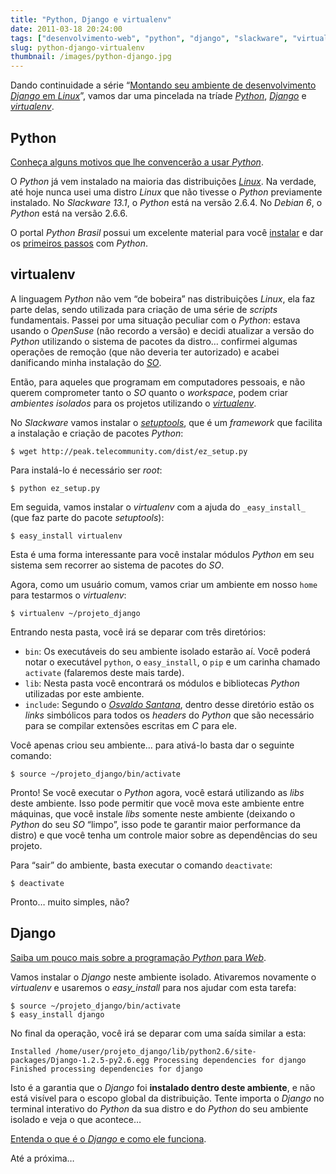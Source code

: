 ```yaml
---
title: "Python, Django e virtualenv"
date: 2011-03-18 20:24:00
tags: ["desenvolvimento-web", "python", "django", "slackware", "virtualenv"]
slug: python-django-virtualenv
thumbnail: /images/python-django.jpg
---
```


Dando continuidade a série “[Montando seu ambiente de desenvolvimento
*Django* em *Linux*][]”, vamos dar uma pincelada na tríade [*Python*][],
[*Django*][] e [*virtualenv*][].

## Python

[Conheça alguns motivos que lhe convencerão a usar *Python*][].

O _Python_ já vem instalado na maioria das distribuições [*Linux*][]. Na
verdade, até hoje nunca usei uma distro _Linux_ que não tivesse o
_Python_ previamente instalado. No _Slackware 13.1_, o _Python_ está na
versão 2.6.4. No _Debian 6_, o _Python_ está na versão 2.6.6.

O portal _Python Brasil_ possui um excelente material para você
[instalar][] e dar os [primeiros passos][] com _Python_.

## virtualenv

A linguagem _Python_ não vem “de bobeira” nas distribuições _Linux_, ela
faz parte delas, sendo utilizada para criação de uma série de _scripts_
fundamentais. Passei por uma situação peculiar com o _Python_: estava
usando o _OpenSuse_ (não recordo a versão) e decidi atualizar a versão
do _Python_ utilizando o sistema de pacotes da distro… confirmei algumas
operações de remoção (que não deveria ter autorizado) e acabei
danificando minha instalação do [*SO*][].

Então, para aqueles que programam em computadores pessoais, e não querem
comprometer tanto o _SO_ quanto o _workspace_, podem criar _ambientes
isolados_ para os projetos utilizando o [_virtualenv_][1].

No _Slackware_ vamos instalar o [*setuptools*][], que é um _framework_
que facilita a instalação e criação de pacotes _Python_:

```text
$ wget http://peak.telecommunity.com/dist/ez_setup.py
```

Para instalá-lo é necessário ser _*root*_:

```text
$ python ez_setup.py
```

Em seguida, vamos instalar o _virtualenv_ com a ajuda do
`_easy_install_` (que faz parte do pacote _setuptools_):

```text
$ easy_install virtualenv
```

Esta é uma forma interessante para você instalar módulos _Python_ em seu
sistema sem recorrer ao sistema de pacotes do _SO_.

Agora, como um usuário comum, vamos criar um ambiente em nosso
`home` para testarmos o _virtualenv_:

```text
$ virtualenv ~/projeto_django
```

Entrando nesta pasta, você irá se deparar com três diretórios:

- `bin`: Os executáveis do seu ambiente isolado estarão aí. Você
  poderá notar o executável `python`, o `easy_install`, o `pip` e um carinha chamado `activate` (falaremos deste mais tarde).
- `lib`: Nesta pasta você encontrará os módulos e bibliotecas
  _Python_ utilizadas por este ambiente.
- `include`: Segundo o [*Osvaldo Santana*][], dentro desse diretório
  estão os _links_ simbólicos para todos os _headers_ do _Python_ que
  são necessário para se compilar extensões escritas em _C_ para ele.

Você apenas criou seu ambiente… para ativá-lo basta dar o seguinte
comando:

```text
$ source ~/projeto_django/bin/activate
```

Pronto! Se você executar o _Python_ agora, você estará utilizando as
_libs_ deste ambiente. Isso pode permitir que você mova este
ambiente entre máquinas, que você instale _libs_ somente neste ambiente
(deixando o _Python_ do seu _SO_ “limpo”, isso pode te garantir maior
performance da distro) e que você tenha um controle maior sobre as
dependências do seu projeto.

Para “sair” do ambiente, basta executar o comando `deactivate`:

```text
$ deactivate
```

Pronto… muito simples, não?

## Django

[Saiba um pouco mais sobre a programação *Python* para *Web*][].

Vamos instalar o _Django_ neste ambiente isolado. Ativaremos
novamente o _virtualenv_ e usaremos o _*easy_install*_ para nos
ajudar com esta tarefa:

```text
$ source ~/projeto_django/bin/activate
$ easy_install django
```

No final da operação, você irá se deparar com uma saída similar a esta:

```text
Installed /home/user/projeto_django/lib/python2.6/site-packages/Django-1.2.5-py2.6.egg Processing dependencies for django Finished processing dependencies for django
```

Isto é a garantia que o _Django_ foi **instalado dentro deste
ambiente**, e não está visível para o escopo global da distribuição.
Tente importa o _Django_ no terminal interativo do _Python_ da sua
distro e do _Python_ do seu ambiente isolado e veja o que acontece…

[Entenda o que é o *Django* e como ele funciona][].

Até a próxima…

[montando seu ambiente de desenvolvimento *django* em *linux*]: /2011/03/03/montando-seu-ambiente-de-desenvolvimento-django.html "Montando seu ambiente de desenvolvimento Django em Linux"
[*python*]: /tag/python.html "Leia mais sobre Python"
[*django*]: /tag/django.html "Leia mais sobre Django"
[*virtualenv*]: /tag/virtualenv.html "Leia mais sobre Virtualenv"
[conheça alguns motivos que lhe convencerão a usar *python*]: http://www.profissionaisti.com.br/2009/01/10-motivos-para-voce-aprender-a-programar-em-python/ "10 motivos para se usar Python"
[*linux*]: /tag/linux.html "Leia mais sobre Linux"
[instalar]: http://www.python.org.br/wiki/InicieSe "Inicie-se no Python"
[primeiros passos]: http://www.python.org.br/wiki/AprendaMais "Aprenda mais sobre Python"
[*so*]: /tag/sistemas-operacionais.html "Leia mais sobre Sistemas Operacionais"
[1]: http://pypi.python.org/pypi/virtualenv "Virtual Python Environment Builder"
[*setuptools*]: http://pypi.python.org/pypi/setuptools "Download, build, install, upgrade, and uninstall Python packages"
[*osvaldo santana*]: http://blog.triveos.com.br/2008/03/03/ambiente-isolado-para-python-com-virtualenv/ "Ambiente Isolado para Python com virtualenv"
[saiba um pouco mais sobre a programação *python* para *web*]: http://www.profissionaisti.com.br/2009/02/programando-python-para-a-web/ "Programando Python para Web"
[entenda o que é o *django* e como ele funciona]: http://www.profissionaisti.com.br/2009/04/entendendo-o-django/ "Entendendo o Django"
